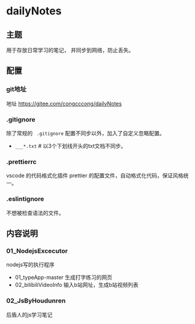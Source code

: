 # dailyNotes



## 主题

用于存放日常学习的笔记， 并同步到网络，防止丢失。



## 配置

### git地址

地址   https://gitee.com/congcccong/dailyNotes 

### .gitignore

除了常规的 ` .gitignore` 配置不同步以外，加入了自定义忽略配置。

- `___*.txt`    # 以3个下划线开头的txt文档不同步。



### .prettierrc

vscode 的代码格式化插件 prettier 的配置文件，自动格式化代码，保证风格统一。



### .eslintignore

不想被检查语法的文件。



## 内容说明

### 01_NodejsExcecutor    

 nodejs写的执行程序

- 01_typeApp-master    生成打字练习的网页
- 02_bilibiliVideoInfo     输入b站网址，生成b站视频列表

### 02_JsByHoudunren 

 后盾人的js学习笔记